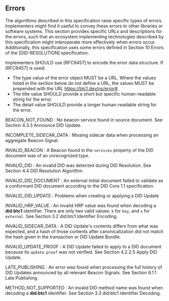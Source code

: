 ## Errors

The algorithms described in this specification raise specific types of errors. Implementers might find it useful to convey these errors to other libraries or software systems. This section provides specific URLs and descriptions for the errors, such that an ecosystem implementing technologies described by this specification might interoperate more effectively when errors occur. Additionally, this specification uses some errors defined in Section 10 Errors of the [DID-RESOLUTION] specification. 

Implementers SHOULD use [RFC9457] to encode the error data structure. If [RFC9457] is used:

- The type value of the error object MUST be a URL. Where the values listed in the section below do not define a URL, the values MUST be prepended with the URL https://btc1.dev/ns/error#.
- The title value SHOULD provide a short but specific human-readable string for the error.
- The detail value SHOULD provide a longer human-readable string for the error.

BEACON_NOT_FOUND
: No beacon service found in source document. See Section 4.3.3 Announce DID Update.

INCOMPLETE_SIDECAR_DATA
: Missing sidecar data when processing an aggregate Beacon Signal.

INVALID_BEACON
: A Beacon found in the `services` property of the DID document was of an unrecognized type.

INVALID_DID
: An invalid DID was detected during DID Resolution. See Section 4.4 DID Resolution Algorithm.

INVALID_DID_DOCUMENT
: An external initial document failed to validate as a conformant DID document according to the DID Core 1.1 specification.

INVALID_DID_UPDATE
: Problems when creating or applying a DID Update

INVALID_HRP_VALUE
: An invalid HRP value was found when decoding a **did:btc1** identifier. There are only two valid values: `k` for `key`, and `x` for `external`. See Section 3.2 did:btc1 Identifier Encoding.

INVALID_SIDECAR_DATA
: A DID Update's contents differs from what was expected, and a hash of those contents after canonicalization did not match the hash given in the transaction or DID Update Bundle. 

INVALID_UPDATE_PROOF
: A DID Update failed to apply to a DID document because its `update.proof` was not verified. See Section 4.2.2.5 Apply DID Update.

LATE_PUBLISHING
: An error was found when processing the full history of DID Updates announced by all relevant Beacon Signals. See Section 6.1.1 Late Publishing.

METHOD_NOT_SUPPORTED
: An invalid DID method name was found when decoding a **did:btc1** identifier. See Section 3.3 did:btc1 Identifier Decoding.


